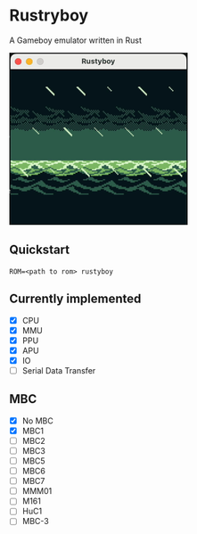 # Rustryboy
A Gameboy emulator written in Rust


![](/zelda.gif)

## Quickstart
```
ROM=<path to rom> rustyboy
```

## Currently implemented
- [x] CPU
- [x] MMU
- [x] PPU
- [x] APU
- [x] IO
- [ ] Serial Data Transfer

## MBC
- [x] No MBC
- [x] MBC1
- [ ] MBC2
- [ ] MBC3
- [ ] MBC5
- [ ] MBC6
- [ ] MBC7
- [ ] MMM01
- [ ] M161
- [ ] HuC1
- [ ] MBC-3
